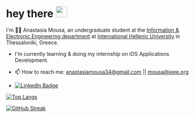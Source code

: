 <h1>
  hey there
  <img src="https://media.giphy.com/media/hvRJCLFzcasrR4ia7z/giphy.gif" width="30px"/>
</h1>

I'm 👩‍💻 Anastasia Mousa, an undergraduate student at the [Information & Electronic Engineering department](https://www.iee.ihu.gr/en/) at [International Hellenic University](https://www.ihu.gr/) in Thessaloniki, Greece.

- I'm currently learning & doing my internship on iOS Applications Development.

- 📫 How to reach me: anastasiamousa34@gmail.com || mousa@ieee.org
- <div id="badges">
  <a href="https://www.linkedin.com/in/anastasia-mousa">
    <img src="https://img.shields.io/badge/LinkedIn-blue?style=for-the-badge&logo=linkedin&logoColor=white" alt="LinkedIn Badge"/>
  </a>

[![Top Langs](https://github-readme-stats.vercel.app/api/top-langs/?username=anastasiamousa&layout=compact)](https://github.com/anastasiamousa/github-readme-stats)
  
[![GitHub Streak](http://github-readme-streak-stats.herokuapp.com?user=anastasiamousa&theme=dark&background=000000)](https://git.io/streak-stats)


<!--
**anastasiamousa/anastasiamousa** is a ✨ _special_ ✨ repository because its `README.md` (this file) appears on your GitHub profile.
![Ana's GitHub stats](https://github-readme-stats.vercel.app/api?username=anastasiamousa&show_icons=true&theme=tokyonight)

Here are some ideas to get you started:

- 🔭 I’m currently working on ...
- 🌱 I’m currently learning ...
- 👯 I’m looking to collaborate on ...
- 🤔 I’m looking for help with ...
- 💬 Ask me about ...
- 📫 How to reach me: ...
- 😄 Pronouns: ...
- ⚡ Fun fact: ...
-->

